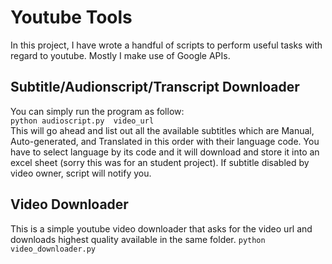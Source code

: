 # Youtube Tools
In this project, I have wrote a handful of scripts to perform useful tasks with regard to youtube. Mostly I make use of Google APIs.

## Subtitle/Audionscript/Transcript Downloader
You can simply run the program as follow:<br />
`python audioscript.py  video_url`<br />
This will go ahead and list out all the available subtitles which are Manual, Auto-generated, and Translated in this order with their language code.
You have to select language by its code and it will download and store it into an excel sheet (sorry this was for an student project). If subtitle disabled by video owner, script will notify you.


## Video Downloader
This is a simple youtube video downloader that asks for the video url and downloads highest quality available in the same folder.
`python video_downloader.py`
